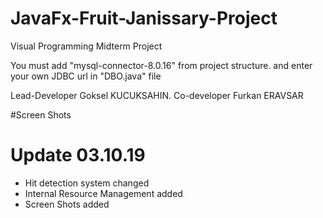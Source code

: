 # JavaFx-Fruit-Janissary-Project
Visual Programming Midterm Project

You must add "mysql-connector-8.0.16" from project structure.
and enter your own JDBC url in "DBO.java" file 

Lead-Developer Goksel KUCUKSAHIN. Co-developer Furkan ERAVSAR

#Screen Shots


# Update 03.10.19
* Hit detection system changed
* Internal Resource Management added
* Screen Shots added

